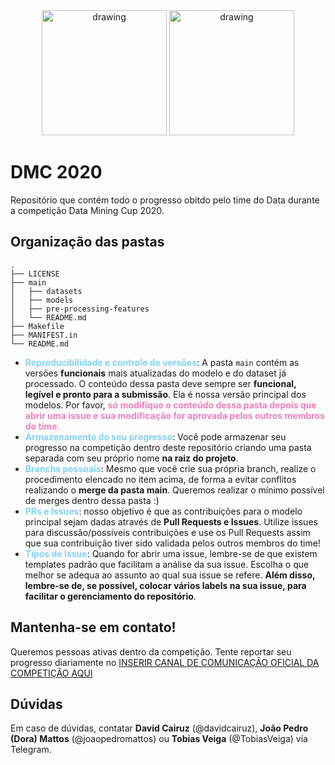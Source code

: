 <div style="text-align:center">
<img src="https://i.imgur.com/IRMQ45H.png" alt="drawing" height="200"/>
<img src="https://i.imgur.com/SKJYt3r.png" alt="drawing" height="200"/>
</div>

# DMC 2020
Repositório que contém todo o progresso obitdo pelo time do Data durante a competição Data Mining Cup 2020.

## Organização das pastas
```
.
├── LICENSE
├── main
│   ├── datasets
│   ├── models
│   ├── pre-processing-features
│   └── README.md
├── Makefile
├── MANIFEST.in
└── README.md
```

- <span style="color:#7FD3F5">**Reproducibilidade e controle de versões**</span>: A pasta ```main``` contém as versões **funcionais** mais atualizadas do modelo e do dataset já processado. O conteúdo dessa pasta deve sempre ser **funcional, legível e pronto para a submissão**. Ela é nossa versão principal dos modelos. Por favor, <span style="color:#F17FBD">**só modifique o conteúdo dessa pasta depois que abrir uma issue e sua modificação for aprovada pelos outros membros do time**.</span>
- <span style="color:#7FD3F5">**Armazenamento do seu progresso**</span>: Você pode armazenar seu progresso na competição dentro deste repositório criando uma pasta separada com seu próprio nome **na raiz do projeto**.
- <span style="color:#7FD3F5">**Branchs pessoais**</span>: Mesmo que você crie sua própria branch, realize o procedimento elencado no item acima, de forma a evitar conflitos realizando o **merge da pasta main**. Queremos realizar o mínimo possível de merges dentro dessa pasta :)
- <span style="color:#7FD3F5">**PRs e Issues**</span>: nosso objetivo é que as contribuições para o modelo principal sejam dadas através de **Pull Requests e Issues**. Utilize issues para discussão/possíveis contribuições e use os Pull Requests assim que sua contribuição tiver sido validada pelos outros membros do time!
- <span style="color:#7FD3F5">**Tipos de Issue**</span>: Quando for abrir uma issue, lembre-se de que existem templates padrão que facilitam a análise da sua issue. Escolha o que melhor se adequa ao assunto ao qual sua issue se refere. **Além disso, lembre-se de, se possível, colocar vários labels na sua issue, para facilitar o gerenciamento do repositório**.

## Mantenha-se em contato!
Queremos pessoas ativas dentro da competição. Tente reportar seu progresso diariamente no [INSERIR CANAL DE COMUNICAÇÃO OFICIAL DA COMPETIÇÃO AQUI]()

## Dúvidas

Em caso de dúvidas, contatar **David Cairuz** (@davidcairuz), **João Pedro (Dora) Mattos** (@joaopedromattos) ou **Tobias Veiga** (@TobiasVeiga) via Telegram.
